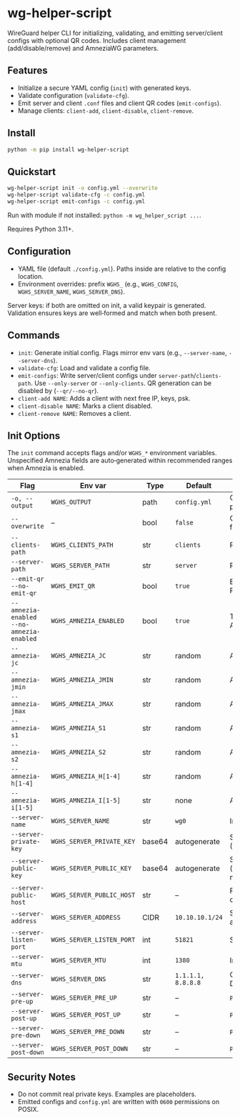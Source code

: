 # wg-helper-script

WireGuard helper CLI for initializing, validating, and emitting server/client configs with optional QR codes. Includes
client management (add/disable/remove) and AmneziaWG parameters.

## Features

- Initialize a secure YAML config (`init`) with generated keys.
- Validate configuration (`validate-cfg`).
- Emit server and client `.conf` files and client QR codes (`emit-configs`).
- Manage clients: `client-add`, `client-disable`, `client-remove`.

## Install

```bash
python -m pip install wg-helper-script
```

## Quickstart

```bash
wg-helper-script init -o config.yml --overwrite
wg-helper-script validate-cfg -c config.yml
wg-helper-script emit-configs -c config.yml
```

Run with module if not installed: `python -m wg_helper_script ...`.

Requires Python 3.11+.

## Configuration

- YAML file (default `./config.yml`). Paths inside are relative to the config location.
- Environment overrides: prefix `WGHS_` (e.g., `WGHS_CONFIG`, `WGHS_SERVER_NAME`, `WGHS_SERVER_DNS`).

Server keys: if both are omitted on init, a valid keypair is generated. Validation ensures keys are well‑formed and
match when both present.

## Commands

- `init`: Generate initial config. Flags mirror env vars (e.g., `--server-name`, `--server-dns`).
- `validate-cfg`: Load and validate a config file.
- `emit-configs`: Write server/client configs under `server-path`/`clients-path`. Use `--only-server` or
  `--only-clients`. QR generation can be disabled by (`--qr/--no-qr`).
- `client-add NAME`: Adds a client with next free IP, keys, psk.
- `client-disable NAME`: Marks a client disabled.
- `client-remove NAME`: Removes a client.

## Init Options

The `init` command accepts flags and/or `WGHS_*` environment variables. Unspecified Amnezia fields are auto‑generated
within recommended ranges when Amnezia is enabled.

| Flag                                             | Env var                   | Type   | Default            | Description                                 |
|--------------------------------------------------|---------------------------|--------|--------------------|---------------------------------------------|
| `-o, --output`                                   | `WGHS_OUTPUT`             | path   | `config.yml`       | Output config path                          |
| `--overwrite`                                    | –                         | bool   | `false`            | Overwrite existing file                     |
| `--clients-path`                                 | `WGHS_CLIENTS_PATH`       | str    | `clients`          | Relative clients dir                        |
| `--server-path`                                  | `WGHS_SERVER_PATH`        | str    | `server`           | Relative server dir                         |
| `--emit-qr` <br/> `--no-emit-qr`                 | `WGHS_EMIT_QR`            | bool   | `true`             | Emit client QR PNGs                         |
| `--amnezia-enabled` <br/> `--no-amnezia-enabled` | `WGHS_AMNEZIA_ENABLED`    | bool   | `true`             | Toggle AmneziaWG fields                     |
| `--amnezia-jc`                                   | `WGHS_AMNEZIA_JC`         | str    | random             | Amnezia `Jc`                                |
| `--amnezia-jmin`                                 | `WGHS_AMNEZIA_JMIN`       | str    | random             | Amnezia `Jmin`                              |
| `--amnezia-jmax`                                 | `WGHS_AMNEZIA_JMAX`       | str    | random             | Amnezia `Jmax`                              |
| `--amnezia-s1`                                   | `WGHS_AMNEZIA_S1`         | str    | random             | Amnezia `S1`                                |
| `--amnezia-s2`                                   | `WGHS_AMNEZIA_S2`         | str    | random             | Amnezia `S2`                                |
| `--amnezia-h[1-4]`                               | `WGHS_AMNEZIA_H[1-4]`     | str    | random             | Amnezia `H1-4`                              |
| `--amnezia-i[1-5]`                               | `WGHS_AMNEZIA_I[1-5]`     | str    | none               | Amnezia `I1-5`                              |
| `--server-name`                                  | `WGHS_SERVER_NAME`        | str    | `wg0`              | Interface name                              |
| `--server-private-key`                           | `WGHS_SERVER_PRIVATE_KEY` | base64 | autogenerate       | Server private key (32‑byte base64)         |
| `--server-public-key`                            | `WGHS_SERVER_PUBLIC_KEY`  | base64 | autogenerate       | Server public key (derived if both missing) |
| `--server-public-host`                           | `WGHS_SERVER_PUBLIC_HOST` | str    | –                  | Public host/IP for clients                  |
| `--server-address`                               | `WGHS_SERVER_ADDRESS`     | CIDR   | `10.10.10.1/24`    | Server address/CIDR                         |
| `--server-listen-port`                           | `WGHS_SERVER_LISTEN_PORT` | int    | `51821`            | Server `ListenPort`                         |
| `--server-mtu`                                   | `WGHS_SERVER_MTU`         | int    | `1380`             | Interface MTU                               |
| `--server-dns`                                   | `WGHS_SERVER_DNS`         | str    | `1.1.1.1, 8.8.8.8` | Comma‑separated DNS list                    |
| `--server-pre-up`                                | `WGHS_SERVER_PRE_UP`      | str    | –                  | `PreUp` hook                                |
| `--server-post-up`                               | `WGHS_SERVER_POST_UP`     | str    | –                  | `PostUp` hook                               |
| `--server-pre-down`                              | `WGHS_SERVER_PRE_DOWN`    | str    | –                  | `PreDown` hook                              |
| `--server-post-down`                             | `WGHS_SERVER_POST_DOWN`   | str    | –                  | `PostDown` hook                             |

## Security Notes

- Do not commit real private keys. Examples are placeholders.
- Emitted configs and `config.yml` are written with `0600` permissions on POSIX.

